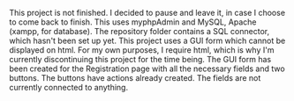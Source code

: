 This project is not finished. I decided to pause and leave it, in case I choose to come back to finish. This uses myphpAdmin and MySQL, Apache (xampp, for database). The repository folder contains a SQL connector, which hasn't been set up yet. This project uses a GUI form which cannot be displayed on html. For my own purposes, I require html, which is why I'm currently discontinuing this project for the time being. The GUI form has been created for the Registration page with all the necessary fields and two buttons. The buttons have actions already created. The fields are not currently connected to anything. 
